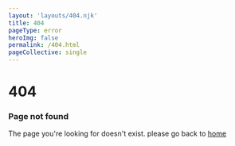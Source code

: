 ```yaml
---
layout: 'layouts/404.njk'
title: 404
pageType: error
heroImg: false
permalink: /404.html
pageCollective: single
---
```

# 404
### Page not found
The page you're looking for doesn't exist. please go back to [home](/ "home")